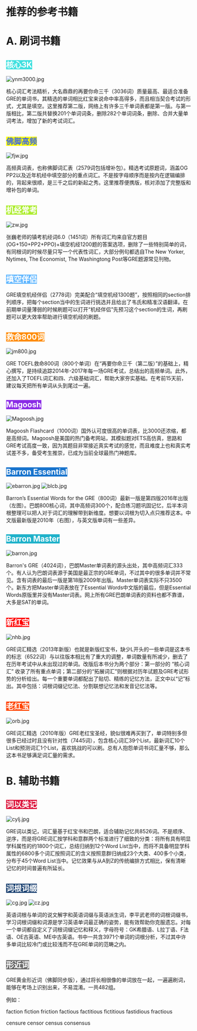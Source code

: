 # 推荐的参考书籍
# A. 刷词书籍
## <span style="background: #40E0DF;color: #ffffff;">核心3K</span>
![ynm3000.jpg](https://i.loli.net/2020/03/11/hPSxLETbcXzJFor.jpg)

核心词汇考法精析，大名鼎鼎的再要你命三千（3036词）质量最高、最适合准备GRE的单词书，其精选的单词相比红宝来说命中率高得多，而且相当契合考试的形式，尤其是填空。这里推荐第二版，网络上有许多三千单词表都是第一版。与第一版相比，第二版共替换201个单词词条，删除282个单词词条，删除、合并大量单词考法，增加了新的考试词汇。

## <span style="background: #FFFF00;color: #4169E1;">佛脚高频</span>
![fjw.jpg](https://i.loli.net/2020/03/11/vjnJh4i3gcZxWk9.jpg)

高频真词表，也称佛脚词汇表（2579词包括增补包）。精选考试原题词，涵盖OG PP2以及近年机经中填空部分的重点词汇。不是按字母顺序而是按内在逻辑编排的，背起来很顺，是三千之后的新起之秀。这里推荐便携版，核对添加了完整版和增补包的单词。

## <span style="background: #ADED2F;color: #FFFFFF;">机经常考</span>
![zw.jpg](https://i.loli.net/2020/03/14/RUFDbc5wBWlVKrj.jpg)

张巍老师的镇考机经词6.0（1451词）所有词汇均来自官方题目(OG+150+PP2+PPO)+填空机经1200题的答案选项，删除了一些特别简单的词，有同根词的时候尽量只写一个代表性词汇，大部分例句都选自The New Yorker, Nytimes, The Economist, The Washingtong Post等GRE题源常见刊物。

## <span style="background: #63B8FF;color: #FFFFFF;">填空伴侣</span>

GRE填空机经伴侣（2778词）完美配合“填空机经1300题”，按照相同的section排列顺序，把每个section当中的生词进行挑选并且给出了韦氏和精准汉语翻译。在前期单词量薄弱的时候刷题可以打开“机经伴侣”先预习这个section的生词，再刷题可以更大效率帮助进行填空机经的刷题。

## <span style="background: #FF8C00;color: #ffffff;">救命800词</span>
![jm800.jpg](https://i.loli.net/2020/03/11/mZ3RYvrySBEg4J6.jpg)

GRE TOEFL救命800词（800个单词）在“再要你命三千（第二版）”的基础上，精心撰写，是持续追踪2014年-2017年每一场GRE考试，总结出的高频单词。此外，还加入了TOEFL词汇和四、六级基础词汇，帮助大家夯实基础。在考前15天前，建议每天把所有单词从头到尾过一遍。

## <span style="background: #8A2BE6;color: #ffffff;">Magoosh</span>
![Magoosh.jpg](https://i.loli.net/2020/03/11/tQZLdFicaIJOoxn.jpg)

Magoosh Flashcard（1000词）国外认可度很高的单词表，比3000还浓缩，都是高频词。Magoosh是美国的热门备考网站，其模拟题对ETS高仿真，思路和GRE考试高度一致，因为其题目非常接近真实考试的感觉，而且难度上也和真实考试差不多，备受考生推崇，已成为当前全球最热门神题库。

## <span style="background: #1874CD;color: #ffffff;">Barron Essential</span>
![ebarron.jpg](https://i.loli.net/2020/03/11/v3dHICloxSmKUJD.jpg)
![blcb.jpg](https://i.loli.net/2020/03/11/gezj5lq3fRaGZcy.jpg)

Barron’s Essential Words for the GRE（800词）最新一版是第四版2016年出版（左图）。巴朗800核心词，其中高频词300个，配合练习题巩固记忆，后半本词根整理可以把人对于词汇的理解带到新维度。想要以词根为切入点只推荐这本。中文版最新版是2010年（右图），与英文版单词有一些差异。

## <span style="background: #20B2CA;color: #ffffff;">Barron Master</span>
![barron.jpg](https://i.loli.net/2020/03/11/2iCFBy3QOrVlhTd.jpg)

Barron's GRE（4024词），巴朗Master单词表的源头出处，其中高频词汇333个。有人认为巴朗词表源于美国是最正宗的GRE单词，不过其中的很多单词并不常见。含有词表的最后一版是第18版2009年出版。Master单词表实际不只3500个。新东方把Master单词表放在了Essential Words中文版的最后，但是Essential Words原版里并没有Master词表。网上所有GRE巴朗单词表的资料也都不靠谱，大多是SAT的单词。

## <span style="background: #FF0000;color: #ffffff;">新红宝</span>
![nhb.jpg](https://i.loli.net/2020/03/11/lxTz8Cwd76spcrD.jpg)

GRE词汇精选（2013年新版）也就是新版红宝书，缺少L开头的一些单词是这本书的标志（6522词）与以往版本相比有了重大的调整，单词数量有所减少，删去了在历年考试中从未出现过的单词。改版后本书分为两个部分：第一部分的 “核心词汇” 收录了所有重点单词；第二部分的“拓展词汇”则根据对历年试题及GRE考试形势的分析给出。每一个重要单词都配出了贴切、精练的记忆方法，正文中以“记”标出。其中包括：词根词缀记忆法、分割联想记忆法和发音记忆法等。

## <span style="background: #FF4500;color: #ffffff;">老红宝</span>
![orb.jpg](https://i.loli.net/2020/03/11/TviBglrPG7bEk68.jpg)

GRE词汇精选（2010年版）GRE老红宝圣经，貌似很难再买到了，单词特别多但很多已经过时且没有针对性（7445词），包含核心词汇39个List，最新词汇10个List和预测词汇1个List，喜欢挑战的可以刷。总有人抱怨单词书词汇量不够，那么这本书足够满足词汇量的需求。

# B. 辅助书籍
## <span style="background: #DC143C;color: #ffffff;">词以类记</span>
![cylj.jpg](https://i.loli.net/2020/03/11/5vRETL4BqJG9Dhk.jpg)

GRE词以类记，词汇量基于红宝书和巴朗，适合辅助记忆共8526词。不是顺序、逆序，而是将GRE词汇按学科和意群两个标准进行了细致的分类：将所有具有明显学科属性的约1800个词汇，总结归纳到12个Word List当中，而将不具备明显学科属性的6800多个词汇按照词汇的含义按照意群归纳成23个大类、400多个小类，分布于45个Word List当中。记忆效果与从A到Z的传统编排方式相比，保有清晰记忆的时间普遍有所延长。

## <span style="background: #194070;color: #ffffff;">词根词缀</span>
![cg.jpg](https://i.loli.net/2020/03/11/8ZnoeBidaJrfu7O.jpg)
![cz.jpg](https://i.loli.net/2020/03/11/A6R1i4FsUhSZ7C8.jpg)

英语词根与单词的说文解字和英语词缀与英语派生词，李平武老师的词根词缀书，学习词根词缀和词源是学习英语单词最正确的姿势，能有效帮助你克服遗忘。对每一个单词都自定义了词根词缀记忆和释义，字母符号：GK希腊语、L拉丁语、F法语、OE古英语、ME中古英语。书中一共含3971个单词的词根分析，不过其中许多单词比较冷门或比较浅而不在GRE单词的范畴之内。

## <span style="background: #696969;color: #ffffff;">形近词</span>
GRE黄金形近词（佛脚同步版），通过将长相很像的单词放在一起，一遍遍刷词，能够在考场上识别出来，不易混淆。一共482组。

例如：

faction
fiction
friction
factious
factitious
fictitious
fastidious
fractious

censure
censor
census
consensus

